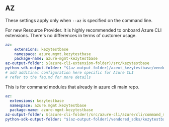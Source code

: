 ## AZ

These settings apply only when `--az` is specified on the command line.

For new Resource Provider. It is highly recommended to onboard Azure CLI extensions. There's no differences in terms of customer usage. 

``` yaml $(az) && $(target-mode) != 'core'
az:
    extensions: kezytestbase
    namespace: azure.mgmt.kezytestbase
    package-name: azure-mgmt-kezytestbase
az-output-folder: $(azure-cli-extension-folder)/src/kezytestbase
python-sdk-output-folder: "$(az-output-folder)/azext_kezytestbase/vendored_sdks/kezytestbase"
# add additinal configuration here specific for Azure CLI
# refer to the faq.md for more details
```



This is for command modules that already in azure cli main repo. 
``` yaml $(az) && $(target-mode) == 'core'
az:
  extensions: kezytestbase
  namespace: azure.mgmt.kezytestbase
  package-name: azure-mgmt-kezytestbase
az-output-folder: $(azure-cli-folder)/src/azure-cli/azure/cli/command_modules/kezytestbase
python-sdk-output-folder: "$(az-output-folder)/vendored_sdks/kezytestbase"
``` 